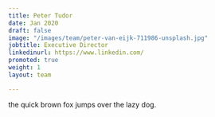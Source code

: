 ```yaml
---
title: Peter Tudor
date: Jan 2020
draft: false
image: "/images/team/peter-van-eijk-711986-unsplash.jpg"
jobtitle: Executive Director
linkedinurl: https://www.linkedin.com/
promoted: true
weight: 1
layout: team

---
```

the quick brown fox jumps over the lazy dog.
